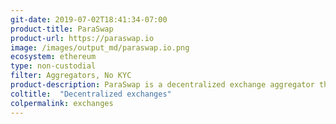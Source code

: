 ```yaml
---
git-date: 2019-07-02T18:41:34-07:00
product-title: ParaSwap
product-url: https://paraswap.io
image: /images/output_md/paraswap.io.png
ecosystem: ethereum
type: non-custodial
filter: Aggregators, No KYC
product-description: ParaSwap is a decentralized exchange aggregator that provides the best prices over multiple DEXs on the Ethereum blockchain. [Interview with ParaSwap founder, Mounir Benchemled](/paraswap).
coltitle:  "Decentralized exchanges"
colpermalink: exchanges
---
```

